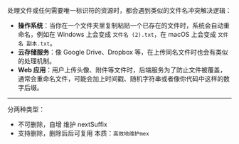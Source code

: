 处理文件或任何需要唯一标识符的资源时，都会遇到类似的文件名冲突解决逻辑：

- **操作系统**：当你在一个文件夹里复制粘贴一个已存在的文件时，系统会自动重命名，例如在 Windows 上会变成 `文件名 (2).txt`，在 macOS 上会变成 `文件名 副本.txt`。
- **云存储服务**：像 Google Drive、Dropbox 等，在上传同名文件时也会有类似的处理机制。
- **Web 应用**：用户上传头像、附件等文件时，后端服务为了防止文件被覆盖，通常会重命名文件，可能会加上时间戳、随机字符串或者像你代码中这样的数字后缀。

---

分两种类型：

- 不可删除，自增
  维护 nextSuffix
- 支持删除，删除后后可复用
  本质：`高效地维护mex`
